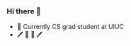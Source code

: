 ### Hi there 👋

<!--
**kkumar30/kkumar30** is a ✨ _special_ ✨ repository because its `README.md` (this file) appears on your GitHub profile.

Here are some ideas to get you started:

- 🔭 I’m currently working on ...
- 🌱 I’m currently learning ...
- 👯 I’m looking to collaborate on ...
- 🤔 I’m looking for help with ...
- 💬 Ask me about Django
- 📫 How to reach me: ...
- 😄 Pronouns: ...
 ⚡ Fun fact: 
-->

- 🔭 Currently CS grad student at UIUC
- 🖊️ 🍍 🍎 🖊️
